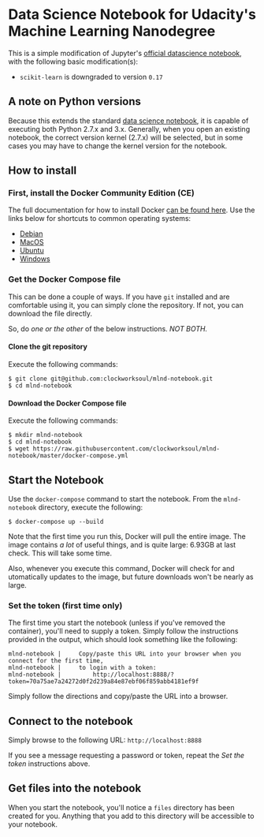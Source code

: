 # Data Science Notebook for Udacity's Machine Learning Nanodegree

This is a simple modification of Jupyter's [official datascience notebook](https://github.com/jupyter/docker-stacks/tree/master/datascience-notebook), with the following basic modification(s): 

* `scikit-learn` is downgraded to version `0.17`

## A note on Python versions

Because this extends the standard [data science notebook](https://hub.docker.com/r/jupyter/datascience-notebook/), it is capable of executing both Python 2.7.x and 3.x. Generally, when you open an existing notebook, the correct version kernel (2.7.x) will be selected, but in some cases you may have to change the kernel version for the notebook.

## How to install

### First, install the Docker Community Edition (CE)

The full documentation for how to install Docker [can be found here](https://docs.docker.com/engine/installation/). Use the links below for shortcuts to common operating systems:
* [Debian](https://store.docker.com/editions/community/docker-ce-server-debian)
* [MacOS](https://store.docker.com/editions/community/docker-ce-desktop-mac)
* [Ubuntu](https://store.docker.com/editions/community/docker-ce-server-ubuntu)
* [Windows](https://store.docker.com/editions/community/docker-ce-desktop-windows)

### Get the Docker Compose file

This can be done a couple of ways. If you have `git` installed and are comfortable using it, you can simply clone the repository. If not, you can download the file directly.

So, do _one or the other_ of the below instructions. _NOT BOTH._

#### Clone the git repository

Execute the following commands:

```
$ git clone git@github.com:clockworksoul/mlnd-notebook.git
$ cd mlnd-notebook
```

#### Download the Docker Compose file

Execute the following commands:

```
$ mkdir mlnd-notebook
$ cd mlnd-notebook
$ wget https://raw.githubusercontent.com/clockworksoul/mlnd-notebook/master/docker-compose.yml
```

## Start the Notebook

Use the `docker-compose` command to start the notebook. From the `mlnd-notebook` directory, execute the following:

```
$ docker-compose up --build
```

Note that the first time you run this, Docker will pull the entire image. The image contains _a lot_ of useful things, and is quite large: 6.93GB at last check. This will take some time.

Also, whenever you execute this command, Docker will check for and utomatically updates to the image, but future downloads won't be nearly as large.


### Set the token (first time only)

The first time you start the notebook (unless if you've removed the container), you'll need to supply a token. Simply follow the instructions provided in the output, which should look something like the following:

```
mlnd-notebook |     Copy/paste this URL into your browser when you connect for the first time,
mlnd-notebook |     to login with a token:
mlnd-notebook |         http://localhost:8888/?token=70a75ae7a24272d0f2d239a84e87ebf06f859abb4181ef9f
```

Simply follow the directions and copy/paste the URL into a browser.

## Connect to the notebook

Simply browse to the following URL: `http://localhost:8888`

If you see a message requesting a password or token, repeat the _Set the token_ instructions above.

## Get files into the notebook

When you start the notebook, you'll notice a `files` directory has been created for you. Anything that you add to this directory will be accessible to your notebook. 
